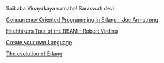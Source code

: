 Saibaba Vinayakaya namaha! Saraswati devi

[Concurrency Oriented Programming in Erlang - Joe Armstrong](http://citeseerx.ist.psu.edu/viewdoc/download?doi=10.1.1.116.1969&rep=rep1&type=pdf)

[Hitchhikers Tour of the BEAM - Robert Virding](http://www.erlang-factory.com/upload/presentations/708/HitchhikersTouroftheBEAM.pdf)

[Create your own Language](https://drive.google.com/file/d/0B9D6BzMBVYONR0ZzV3pTb3N4bms/view?pli=1)

[The evolution of Erlang](http://www.erlang-factory.com/upload/presentations/247/erlang_vm_1.pdf)

